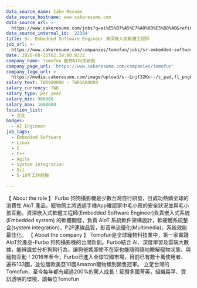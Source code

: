 ```yaml
---
data_source_name: Cake Resume
data_source_hostname: www.cakeresume.com
data_source_url: >-
  https://www.cakeresume.com/jobs?q=ai%E5%B7%A5%E7%A8%8B%E5%B8%AB&refinementList%5Blang_[…]y_type%5D=per_year&range%5Bsalary_range%5D%5Bmin%5D=1000000
data_source_internal_id: '22384'
title: Sr. Embedded Software Engineer 資深嵌入式軟體工程師
job_url: >-
  https://www.cakeresume.com/companies/tomofun/jobs/sr-embedded-software-engineer
date: 2020-08-15T02:39:00.833Z
company_name: Tomofun 寵物AI科技新創
company_page_url: 'https://www.cakeresume.com/companies/tomofun'
company_logo_url: >-
  https://media.cakeresume.com/image/upload/s--Lnjf32Kn--/c_pad,fl_png8,h_200,w_200/v1594890273/ztfrcn5jli33qaw9bpsz.png
salary_text: TWD900000 - TWD1600000
salary_currency: TWD
salary_type: per_year
salary_min: 900000
salary_max: 1600000
location_list:
  - 台北
badges:
  - AI Engineer
job_tags:
  - Embedded Software
  - Linux
  - C
  - C++
  - Agile
  - system integration
  - Git
  - 5-10年工作經驗

---
```


【 About the role 】 Furbo 狗狗攝影機是少數台灣自行研發，且成功熱銷全球的消費性 AIoT 產品。寵物飼主將透過手機App確認家中毛小孩的安全狀況並與毛小孩互動。資深嵌入式軟體工程師(Embedded Software Engineer)負責嵌入式系統(Embedded system) 的軟體開發，負責 AIoT 系統軟件架構設計，軟硬體系統整合(system integration)，P2P連線品質，影音串流優化(Multimedia)，系統效能最佳化。 【 About the company 】 Tomofun是全球寵物科技業中，第一家實踐AIoT於產品-Furbo 狗狗攝影機的台灣新創。Furbo結合 AI、深度學習及雲端大數據，能辨識並分析狗狗行為，讓狗爸媽即使不在家也能隨時隨地瞭解寵物狀態、與寵物互動！2016年至今，Furbo已進入全球12國市場，目前已有數十萬使用者、遍布133國，並位居歐美亞10國Amazon寵物類別銷售冠軍。 立足台灣的Tomofun，至今每年都有超過200%的驚人成長！延攬多國菁英，組織扁平、資訊透明的環境，讓每位Tomofun
